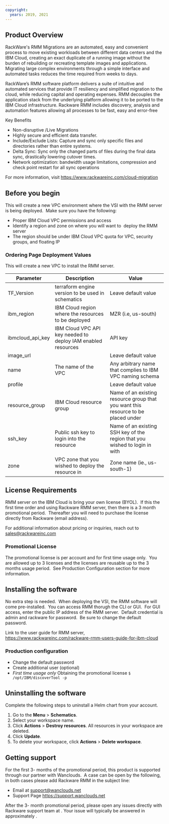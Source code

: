 ```yaml
---
copyright:
  years: 2019, 2021
---
```

## Product Overview
RackWare's RMM Migrations are an automated, easy and convenient process to move existing workloads between different data centers and the IBM Cloud, creating an exact duplicate of a running image without the burden of rebuilding or recreating template images and applications. Migrating large complex environments through a simple interface and automated tasks reduces the time required from weeks to days.


RackWare’s RMM software platform delivers a suite of intuitive and automated services that provide IT resiliency and simplified migration to the cloud, while reducing capital and operating expenses. RMM decouples the application stack from the underlying platform allowing it to be ported to the IBM Cloud infrastructure. Rackware RMM includes discovery, analysis and automation features allowing all processes to be fast, easy and error-free


Key Benefits
- Non-disruptive /Live Migrations
- Highly secure and efficient data transfer.
- Include/Exclude Lists: Capture and sync only specific files and directories rather than entire systems.
- Delta Sync: Sync only the changed parts of files during the final data sync, drastically lowering cutover times.
- Network optimization: bandwidth usage limitations, compression and check point restart for all sync operations


For more information, visit https://www.rackwareinc.com/cloud-migration


## Before you begin
This will create a new VPC environment where the VSI with the RMM server is being deployed.  Make sure you have the following:
- Proper IBM Cloud VPC permissions and access
- Identify a region and zone on where you will want to  deploy the RMM server
- The region should be under IBM Cloud VPC quota for VPC, security groups, and floating IP


### Ordering Page Deployment Values
This will create a new VPC to install the RMM server.


| Parameter | Description | Value |
| --- | --- | --- |
| TF_Version | terraform engine version to be used in schematics | Leave default value |
| ibm_region | IBM Cloud region where the resources to be deployed | MZR (i.e, us-south) |
| ibmcloud_api_key | IBM Cloud VPC API key needed to deploy IAM enabled resources | API key |
| image_url |  | Leave default value |
| name | The name of the VPC | Any arbitrary name that complies to IBM VPC naming schema |
| profile | | Leave default value |
|resource_group | IBM Cloud resource group | Name of an existing resource group that you want this resource to be placed under |
| ssh_key | Public ssh key to login into the resource | Name of an existing SSH key of the region that you wished to login in with |
| zone | VPC zone that you wished to deploy the resource in | Zone name (ie., us-south-1) |


## License Requirements
RMM server on the IBM Cloud is bring your own license (BYOL).  If this the first time order and using Rackware RMM server, then there is a 3 month promotional period.  Thereafter you will need to purchase the license directly from Rackware (email address).


For additional information about pricing or inquiries, reach out to sales@rackwareinc.com


### Promotional License
The promotional license is per account and for first time usage only.  You are allowed up to 3 licenses and the licenses are reusable up to the 3 months usage period.  See Production Configuration section for more information.


## Installing the software
No extra step is needed.  When deploying the VSI, the RMM software will come pre-installed.  You can access RMM thorugh the CLI or GUI.  For GUI access, enter the public IP address of the RMM server.  Default credential is admin and rackware for password.  Be sure to change the default password.


Link to the user guide for RMM server, https://www.rackwareinc.com/rackware-rmm-users-guide-for-ibm-cloud


### Production configuration
- Change the default password
- Create additional user (optional)
- *First time usage only* Obtaining the promotional license `$ /opt/IBM/discoverTool -p`


## Uninstalling the software
Complete the following steps to uninstall a Helm chart from your account. 


1. Go to the **Menu** > **Schematics**.
2. Select your workspace name. 
3. Click **Actions** > **Destroy resources**. All resources in your workspace are deleted.
4. Click **Update**.
5. To delete your workspace, click **Actions** > **Delete workspace**.


## Getting support
For the first 3- months of the promotional period, this product is supported through our partner with Wanclouds.  A case can be open by the following, in both cases please add Rackware RMM in the subject line:
- Email at support@wanclouds.net
- Support Page https://support.wanclouds.net


After the 3- month promotional period, please open any issues directly with Rackware support team at <need to add contact information>. Your issue will typically be answered in approximately <SLA time line>.
